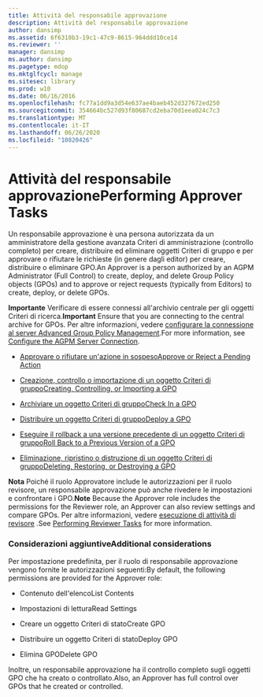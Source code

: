 ```yaml
---
title: Attività del responsabile approvazione
description: Attività del responsabile approvazione
author: dansimp
ms.assetid: 6f6310b3-19c1-47c9-8615-964ddd10ce14
ms.reviewer: ''
manager: dansimp
ms.author: dansimp
ms.pagetype: mdop
ms.mktglfcycl: manage
ms.sitesec: library
ms.prod: w10
ms.date: 06/16/2016
ms.openlocfilehash: fc77a1dd9a3d54e637ae4baeb452d327672ed250
ms.sourcegitcommit: 354664bc527d93f80687cd2eba70d1eea024c7c3
ms.translationtype: MT
ms.contentlocale: it-IT
ms.lasthandoff: 06/26/2020
ms.locfileid: "10820426"
---
```

# <span data-ttu-id="a12ce-103">Attività del responsabile approvazione</span><span class="sxs-lookup"><span data-stu-id="a12ce-103">Performing Approver Tasks</span></span>


<span data-ttu-id="a12ce-104">Un responsabile approvazione è una persona autorizzata da un amministratore della gestione avanzata Criteri di amministrazione (controllo completo) per creare, distribuire ed eliminare oggetti Criteri di gruppo e per approvare o rifiutare le richieste (in genere dagli editor) per creare, distribuire o eliminare GPO.</span><span class="sxs-lookup"><span data-stu-id="a12ce-104">An Approver is a person authorized by an AGPM Administrator (Full Control) to create, deploy, and delete Group Policy objects (GPOs) and to approve or reject requests (typically from Editors) to create, deploy, or delete GPOs.</span></span>

<span data-ttu-id="a12ce-105">**Importante**  Verificare di essere connessi all'archivio centrale per gli oggetti Criteri di ricerca.</span><span class="sxs-lookup"><span data-stu-id="a12ce-105">**Important** Ensure that you are connecting to the central archive for GPOs.</span></span> <span data-ttu-id="a12ce-106">Per altre informazioni, vedere [configurare la connessione al server Advanced Group Policy Management](configure-the-agpm-server-connection-reviewer.md).</span><span class="sxs-lookup"><span data-stu-id="a12ce-106">For more information, see [Configure the AGPM Server Connection](configure-the-agpm-server-connection-reviewer.md).</span></span>

 

-   [<span data-ttu-id="a12ce-107">Approvare o rifiutare un'azione in sospeso</span><span class="sxs-lookup"><span data-stu-id="a12ce-107">Approve or Reject a Pending Action</span></span>](approve-or-reject-a-pending-action.md)

-   [<span data-ttu-id="a12ce-108">Creazione, controllo o importazione di un oggetto Criteri di gruppo</span><span class="sxs-lookup"><span data-stu-id="a12ce-108">Creating, Controlling, or Importing a GPO</span></span>](creating-controlling-or-importing-a-gpo-approver.md)

-   [<span data-ttu-id="a12ce-109">Archiviare un oggetto Criteri di gruppo</span><span class="sxs-lookup"><span data-stu-id="a12ce-109">Check In a GPO</span></span>](check-in-a-gpo-approver.md)

-   [<span data-ttu-id="a12ce-110">Distribuire un oggetto Criteri di gruppo</span><span class="sxs-lookup"><span data-stu-id="a12ce-110">Deploy a GPO</span></span>](deploy-a-gpo.md)

-   [<span data-ttu-id="a12ce-111">Eseguire il rollback a una versione precedente di un oggetto Criteri di gruppo</span><span class="sxs-lookup"><span data-stu-id="a12ce-111">Roll Back to a Previous Version of a GPO</span></span>](roll-back-to-a-previous-version-of-a-gpo.md)

-   [<span data-ttu-id="a12ce-112">Eliminazione, ripristino o distruzione di un oggetto Criteri di gruppo</span><span class="sxs-lookup"><span data-stu-id="a12ce-112">Deleting, Restoring, or Destroying a GPO</span></span>](deleting-restoring-or-destroying-a-gpo.md)

<span data-ttu-id="a12ce-113">**Nota**  Poiché il ruolo Approvatore include le autorizzazioni per il ruolo revisore, un responsabile approvazione può anche rivedere le impostazioni e confrontare i GPO.</span><span class="sxs-lookup"><span data-stu-id="a12ce-113">**Note** Because the Approver role includes the permissions for the Reviewer role, an Approver can also review settings and compare GPOs.</span></span> <span data-ttu-id="a12ce-114">Per altre informazioni, vedere [esecuzione di attività di revisore](performing-reviewer-tasks.md) .</span><span class="sxs-lookup"><span data-stu-id="a12ce-114">See [Performing Reviewer Tasks](performing-reviewer-tasks.md) for more information.</span></span>

 

### <span data-ttu-id="a12ce-115">Considerazioni aggiuntive</span><span class="sxs-lookup"><span data-stu-id="a12ce-115">Additional considerations</span></span>

<span data-ttu-id="a12ce-116">Per impostazione predefinita, per il ruolo di responsabile approvazione vengono fornite le autorizzazioni seguenti:</span><span class="sxs-lookup"><span data-stu-id="a12ce-116">By default, the following permissions are provided for the Approver role:</span></span>

-   <span data-ttu-id="a12ce-117">Contenuto dell'elenco</span><span class="sxs-lookup"><span data-stu-id="a12ce-117">List Contents</span></span>

-   <span data-ttu-id="a12ce-118">Impostazioni di lettura</span><span class="sxs-lookup"><span data-stu-id="a12ce-118">Read Settings</span></span>

-   <span data-ttu-id="a12ce-119">Creare un oggetto Criteri di stato</span><span class="sxs-lookup"><span data-stu-id="a12ce-119">Create GPO</span></span>

-   <span data-ttu-id="a12ce-120">Distribuire un oggetto Criteri di stato</span><span class="sxs-lookup"><span data-stu-id="a12ce-120">Deploy GPO</span></span>

-   <span data-ttu-id="a12ce-121">Elimina GPO</span><span class="sxs-lookup"><span data-stu-id="a12ce-121">Delete GPO</span></span>

<span data-ttu-id="a12ce-122">Inoltre, un responsabile approvazione ha il controllo completo sugli oggetti GPO che ha creato o controllato.</span><span class="sxs-lookup"><span data-stu-id="a12ce-122">Also, an Approver has full control over GPOs that he created or controlled.</span></span>

 

 





